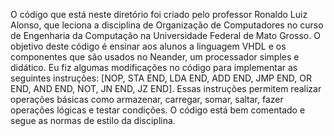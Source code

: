 O código que está neste diretório foi criado pelo professor Ronaldo Luiz Alonso, que leciona a disciplina de Organização de Computadores no 
curso de Engenharia da Computação na Universidade Federal de Mato Grosso. O objetivo deste código é ensinar aos alunos a linguagem VHDL 
e os componentes que são usados no Neander, um processador simples e didático. Eu fiz algumas modificações no código para implementar 
as seguintes instruções: [NOP, STA END, LDA END, ADD END, JMP END, OR END, AND END, NOT, JN END, JZ END]. 
Essas instruções permitem realizar operações básicas como armazenar, carregar, somar, saltar, fazer operações lógicas e testar condições. 
O código está bem comentado e segue as normas de estilo da disciplina.
